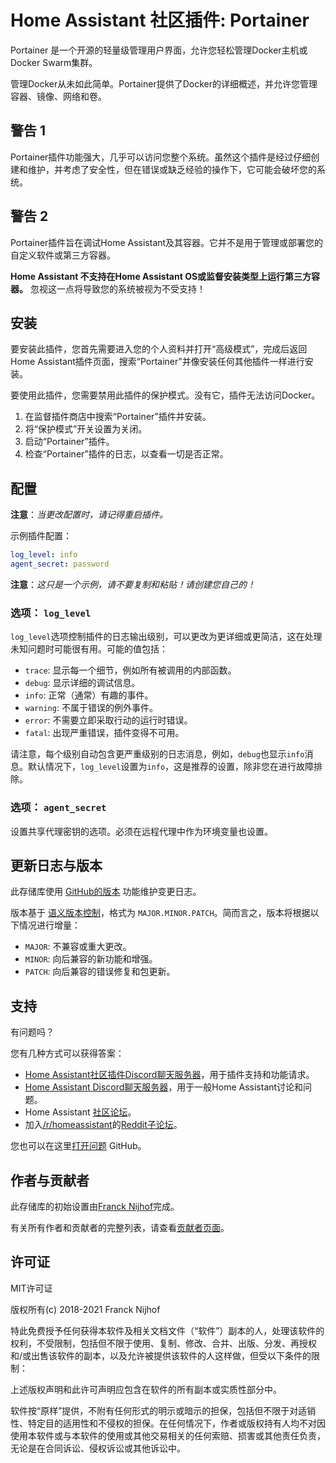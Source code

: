 # Home Assistant 社区插件: Portainer

Portainer 是一个开源的轻量级管理用户界面，允许您轻松管理Docker主机或Docker Swarm集群。

管理Docker从未如此简单。Portainer提供了Docker的详细概述，并允许您管理容器、镜像、网络和卷。

## 警告 1

Portainer插件功能强大，几乎可以访问您整个系统。虽然这个插件是经过仔细创建和维护，并考虑了安全性，但在错误或缺乏经验的操作下，它可能会破坏您的系统。

## 警告 2

Portainer插件旨在调试Home Assistant及其容器。它并不是用于管理或部署您的自定义软件或第三方容器。

**Home Assistant 不支持在Home Assistant OS或监督安装类型上运行第三方容器。** 忽视这一点将导致您的系统被视为不受支持！

## 安装

要安装此插件，您首先需要进入您的个人资料并打开“高级模式”，完成后返回Home Assistant插件页面，搜索“Portainer”并像安装任何其他插件一样进行安装。

要使用此插件，您需要禁用此插件的保护模式。没有它，插件无法访问Docker。

1. 在监督插件商店中搜索“Portainer”插件并安装。
1. 将“保护模式”开关设置为关闭。
1. 启动“Portainer”插件。
1. 检查“Portainer”插件的日志，以查看一切是否正常。

## 配置

**注意**：_当更改配置时，请记得重启插件。_

示例插件配置：

```yaml
log_level: info
agent_secret: password
```

**注意**：_这只是一个示例，请不要复制和粘贴！请创建您自己的！_

### 选项： `log_level`

`log_level`选项控制插件的日志输出级别，可以更改为更详细或更简洁，这在处理未知问题时可能很有用。可能的值包括：

- `trace`: 显示每一个细节，例如所有被调用的内部函数。
- `debug`: 显示详细的调试信息。
- `info`: 正常（通常）有趣的事件。
- `warning`: 不属于错误的例外事件。
- `error`: 不需要立即采取行动的运行时错误。
- `fatal`: 出现严重错误，插件变得不可用。

请注意，每个级别自动包含更严重级别的日志消息，例如，`debug`也显示`info`消息。默认情况下，`log_level`设置为`info`，这是推荐的设置，除非您在进行故障排除。

### 选项： `agent_secret`

设置共享代理密钥的选项。必须在远程代理中作为环境变量也设置。

## 更新日志与版本

此存储库使用 [GitHub的版本][releases] 功能维护变更日志。

版本基于 [语义版本控制][semver]，格式为 `MAJOR.MINOR.PATCH`。简而言之，版本将根据以下情况进行增量：

- `MAJOR`: 不兼容或重大更改。
- `MINOR`: 向后兼容的新功能和增强。
- `PATCH`: 向后兼容的错误修复和包更新。

## 支持

有问题吗？

您有几种方式可以获得答案：

- [Home Assistant社区插件Discord聊天服务器][discord]，用于插件支持和功能请求。
- [Home Assistant Discord聊天服务器][discord-ha]，用于一般Home Assistant讨论和问题。
- Home Assistant [社区论坛][forum]。
- 加入[/r/homeassistant][reddit]的[Reddit子论坛][reddit]。

您也可以在这里[打开问题][issue] GitHub。

## 作者与贡献者

此存储库的初始设置由[Franck Nijhof][frenck]完成。

有关所有作者和贡献者的完整列表，请查看[贡献者页面][contributors]。

## 许可证

MIT许可证

版权所有(c) 2018-2021 Franck Nijhof

特此免费授予任何获得本软件及相关文档文件（“软件”）副本的人，处理该软件的权利，不受限制，包括但不限于使用、复制、修改、合并、出版、分发、再授权和/或出售该软件的副本，以及允许被提供该软件的人这样做，但受以下条件的限制：

上述版权声明和此许可声明应包含在软件的所有副本或实质性部分中。

软件按“原样”提供，不附有任何形式的明示或暗示的担保，包括但不限于对适销性、特定目的适用性和不侵权的担保。在任何情况下，作者或版权持有人均不对因使用本软件或与本软件的使用或其他交易相关的任何索赔、损害或其他责任负责，无论是在合同诉讼、侵权诉讼或其他诉讼中。

[contributors]: https://github.com/hassio-addons/addon-portainer/graphs/contributors
[discord-ha]: https://discord.gg/c5DvZ4e
[discord]: https://discord.me/hassioaddons
[forum]: https://community.home-assistant.io/t/home-assistant-community-add-on-portainer/68836?u=frenck
[frenck]: https://github.com/frenck
[issue]: https://github.com/hassio-addons/addon-portainer/issues
[reddit]: https://reddit.com/r/homeassistant
[releases]: https://github.com/hassio-addons/addon-portainer/releases
[semver]: http://semver.org/spec/v2.0.0.htm